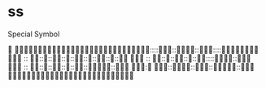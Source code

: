 # ss
Special Symbol

 ::::╭::╮╭::╮::::╮╮╭ 
 :: :::::::::::::::: 
 :: ::::::::::::╯╰::╯ 
 :: :::::::::::: 
╰:╯ ╰::╯╰::╯:::: 
 
